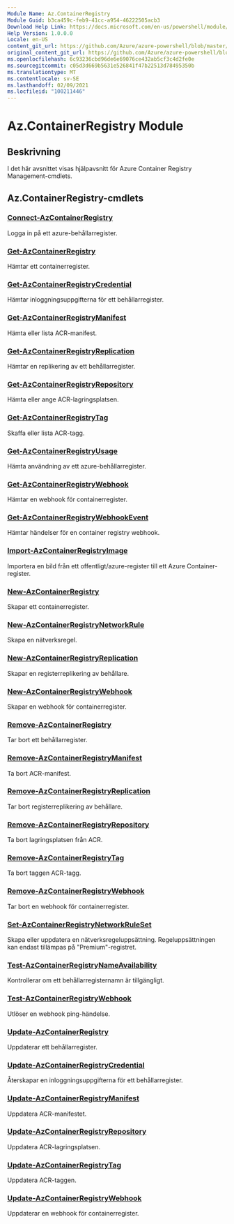 ```yaml
---
Module Name: Az.ContainerRegistry
Module Guid: b3ca459c-feb9-41cc-a954-46222505acb3
Download Help Link: https://docs.microsoft.com/en-us/powershell/module/az.containerregistry
Help Version: 1.0.0.0
Locale: en-US
content_git_url: https://github.com/Azure/azure-powershell/blob/master/src/ContainerRegistry/ContainerRegistry/help/Az.ContainerRegistry.md
original_content_git_url: https://github.com/Azure/azure-powershell/blob/master/src/ContainerRegistry/ContainerRegistry/help/Az.ContainerRegistry.md
ms.openlocfilehash: 6c93236cbd96de6e69076ce432ab5cf3c4d2fe0e
ms.sourcegitcommit: c05d3d669b5631e526841f47b22513d78495350b
ms.translationtype: MT
ms.contentlocale: sv-SE
ms.lasthandoff: 02/09/2021
ms.locfileid: "100211446"
---
```

# Az.ContainerRegistry Module
## Beskrivning
I det här avsnittet visas hjälpavsnitt för Azure Container Registry Management-cmdlets.

## Az.ContainerRegistry-cmdlets
### [Connect-AzContainerRegistry](Connect-AzContainerRegistry.md)
Logga in på ett azure-behållarregister.

### [Get-AzContainerRegistry](Get-AzContainerRegistry.md)
Hämtar ett containerregister.

### [Get-AzContainerRegistryCredential](Get-AzContainerRegistryCredential.md)
Hämtar inloggningsuppgifterna för ett behållarregister.

### [Get-AzContainerRegistryManifest](Get-AzContainerRegistryManifest.md)
Hämta eller lista ACR-manifest. 

### [Get-AzContainerRegistryReplication](Get-AzContainerRegistryReplication.md)
Hämtar en replikering av ett behållarregister.

### [Get-AzContainerRegistryRepository](Get-AzContainerRegistryRepository.md)
Hämta eller ange ACR-lagringsplatsen.

### [Get-AzContainerRegistryTag](Get-AzContainerRegistryTag.md)
Skaffa eller lista ACR-tagg. 

### [Get-AzContainerRegistryUsage](Get-AzContainerRegistryUsage.md)
Hämta användning av ett azure-behållarregister.

### [Get-AzContainerRegistryWebhook](Get-AzContainerRegistryWebhook.md)
Hämtar en webhook för containerregister.

### [Get-AzContainerRegistryWebhookEvent](Get-AzContainerRegistryWebhookEvent.md)
Hämtar händelser för en container registry webhook.

### [Import-AzContainerRegistryImage](Import-AzContainerRegistryImage.md)
Importera en bild från ett offentligt/azure-register till ett Azure Container-register.

### [New-AzContainerRegistry](New-AzContainerRegistry.md)
Skapar ett containerregister.

### [New-AzContainerRegistryNetworkRule](New-AzContainerRegistryNetworkRule.md)
Skapa en nätverksregel.

### [New-AzContainerRegistryReplication](New-AzContainerRegistryReplication.md)
Skapar en registerreplikering av behållare.

### [New-AzContainerRegistryWebhook](New-AzContainerRegistryWebhook.md)
Skapar en webhook för containerregister.

### [Remove-AzContainerRegistry](Remove-AzContainerRegistry.md)
Tar bort ett behållarregister.

### [Remove-AzContainerRegistryManifest](Remove-AzContainerRegistryManifest.md)
Ta bort ACR-manifest. 

### [Remove-AzContainerRegistryReplication](Remove-AzContainerRegistryReplication.md)
Tar bort registerreplikering av behållare.

### [Remove-AzContainerRegistryRepository](Remove-AzContainerRegistryRepository.md)
Ta bort lagringsplatsen från ACR.

### [Remove-AzContainerRegistryTag](Remove-AzContainerRegistryTag.md)
Ta bort taggen ACR-tagg.

### [Remove-AzContainerRegistryWebhook](Remove-AzContainerRegistryWebhook.md)
Tar bort en webhook för containerregister.

### [Set-AzContainerRegistryNetworkRuleSet](Set-AzContainerRegistryNetworkRuleSet.md)
Skapa eller uppdatera en nätverksregeluppsättning. Regeluppsättningen kan endast tillämpas på "Premium"-registret.

### [Test-AzContainerRegistryNameAvailability](Test-AzContainerRegistryNameAvailability.md)
Kontrollerar om ett behållarregisternamn är tillgängligt.

### [Test-AzContainerRegistryWebhook](Test-AzContainerRegistryWebhook.md)
Utlöser en webhook ping-händelse.

### [Update-AzContainerRegistry](Update-AzContainerRegistry.md)
Uppdaterar ett behållarregister.

### [Update-AzContainerRegistryCredential](Update-AzContainerRegistryCredential.md)
Återskapar en inloggningsuppgifterna för ett behållarregister.

### [Update-AzContainerRegistryManifest](Update-AzContainerRegistryManifest.md)
Uppdatera ACR-manifestet. 

### [Update-AzContainerRegistryRepository](Update-AzContainerRegistryRepository.md)
Uppdatera ACR-lagringsplatsen.

### [Update-AzContainerRegistryTag](Update-AzContainerRegistryTag.md)
Uppdatera ACR-taggen.

### [Update-AzContainerRegistryWebhook](Update-AzContainerRegistryWebhook.md)
Uppdaterar en webhook för containerregister.

